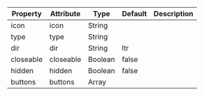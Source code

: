 | Property  | Attribute | Type    | Default | Description |
| --------- | --------- | ------- | ------- | ----------- |
| icon      | icon      | String  |         |             |
| type      | type      | String  |         |             |
| dir       | dir       | String  | ltr     |             |
| closeable | closeable | Boolean | false   |             |
| hidden    | hidden    | Boolean | false   |             |
| buttons   | buttons   | Array   |         |             |

